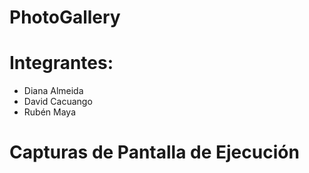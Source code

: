 # PhotoGallery

# Integrantes:

- Diana Almeida
- David Cacuango
- Rubén Maya

# Capturas de Pantalla de Ejecución
